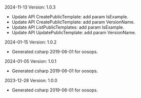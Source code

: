2024-11-13 Version: 1.0.3
- Update API CreatePublicTemplate: add param IsExample.
- Update API CreatePublicTemplate: add param VersionName.
- Update API ListPublicTemplates: add param IsExample.
- Update API UpdatePublicTemplate: add param VersionName.


2024-01-15 Version: 1.0.2
- Generated csharp 2019-06-01 for oosops.

2024-01-05 Version: 1.0.1
- Generated csharp 2019-06-01 for oosops.

2023-12-28 Version: 1.0.0
- Generated csharp 2019-06-01 for oosops.

